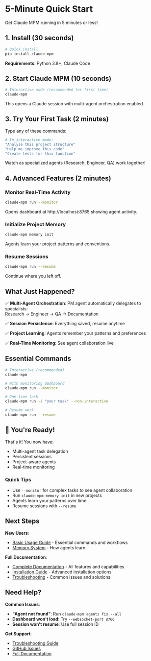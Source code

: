 # 5-Minute Quick Start

Get Claude MPM running in 5 minutes or less!

## 1. Install (30 seconds)

```bash
# Quick install
pip install claude-mpm
```

**Requirements**: Python 3.8+, Claude Code

## 2. Start Claude MPM (10 seconds)

```bash
# Interactive mode (recommended for first time)
claude-mpm
```

This opens a Claude session with multi-agent orchestration enabled.

## 3. Try Your First Task (2 minutes)

Type any of these commands:

```bash
# In interactive mode:
"Analyze this project structure"
"Help me improve this code"
"Create tests for this function"
```

Watch as specialized agents (Research, Engineer, QA) work together!

## 4. Advanced Features (2 minutes)

### Monitor Real-Time Activity
```bash
claude-mpm run --monitor
```
Opens dashboard at http://localhost:8765 showing agent activity.

### Initialize Project Memory
```bash
claude-mpm memory init
```
Agents learn your project patterns and conventions.

### Resume Sessions
```bash
claude-mpm run --resume
```
Continue where you left off.

## What Just Happened?

✅ **Multi-Agent Orchestration**: PM agent automatically delegates to specialists:  
   Research → Engineer → QA → Documentation

✅ **Session Persistence**: Everything saved, resume anytime

✅ **Project Learning**: Agents remember your patterns and preferences

✅ **Real-Time Monitoring**: See agent collaboration live

## Essential Commands

```bash
# Interactive (recommended)
claude-mpm

# With monitoring dashboard
claude-mpm run --monitor

# One-time task
claude-mpm run -i "your task" --non-interactive

# Resume work
claude-mpm run --resume
```

## 🎯 You're Ready!

That's it! You now have:
- Multi-agent task delegation
- Persistent sessions
- Project-aware agents
- Real-time monitoring

### Quick Tips
- Use `--monitor` for complex tasks to see agent collaboration
- Run `claude-mpm memory init` in new projects
- Agents learn your patterns over time
- Resume sessions with `--resume`

## Next Steps

**New Users**:
- [Basic Usage Guide](docs/user/02-guides/basic-usage.md) - Essential commands and workflows
- [Memory System](docs/user/03-features/memory-system.md) - How agents learn

**Full Documentation**:
- [Complete Documentation](docs/README.md) - All features and capabilities  
- [Installation Guide](docs/user/installation.md) - Advanced installation options
- [Troubleshooting](docs/user/troubleshooting.md) - Common issues and solutions

## Need Help?

**Common Issues**:
- **"Agent not found"**: Run `claude-mpm agents fix --all`
- **Dashboard won't load**: Try `--websocket-port 8766`
- **Session won't resume**: Use full session ID

**Get Support**:
- [Troubleshooting Guide](docs/user/troubleshooting.md)
- [GitHub Issues](https://github.com/bobmatnyc/claude-mpm/issues)
- [Full Documentation](docs/)